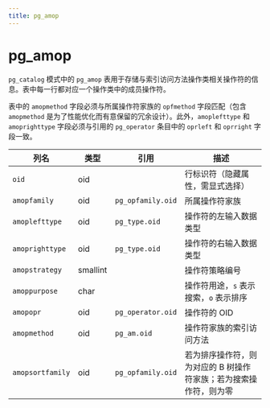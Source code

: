 ```yaml
---
title: pg_amop
---
```


# pg_amop

`pg_catalog` 模式中的 `pg_amop` 表用于存储与索引访问方法操作类相关操作符的信息。表中每一行都对应一个操作类中的成员操作符。

表中的 `amopmethod` 字段必须与所属操作符家族的 `opfmethod` 字段匹配（包含 `amopmethod` 是为了性能优化而有意保留的冗余设计）。此外，`amoplefttype` 和 `amoprighttype` 字段必须与引用的 `pg_operator` 条目中的 `oprleft` 和 `oprright` 字段一致。

| 列名          | 类型   | 引用                  | 描述                     |
|---------------|--------|-----------------------|--------------------------|
| `oid`         | oid    |                       | 行标识符（隐藏属性，需显式选择） |
| `amopfamily`  | oid    | `pg_opfamily.oid`     | 所属操作符家族           |
| `amoplefttype`| oid    | `pg_type.oid`         | 操作符的左输入数据类型   |
| `amoprighttype`| oid   | `pg_type.oid`         | 操作符的右输入数据类型   |
| `amopstrategy`| smallint |                       | 操作符策略编号           |
| `amoppurpose` | char   |                       | 操作符用途，`s` 表示搜索，`o` 表示排序 |
| `amopopr`     | oid    | `pg_operator.oid`     | 操作符的 OID             |
| `amopmethod`  | oid    | `pg_am.oid`           | 操作符家族的索引访问方法 |
| `amopsortfamily`| oid   | `pg_opfamily.oid`     | 若为排序操作符，则为对应的 B 树操作符家族；若为搜索操作符，则为零 |
